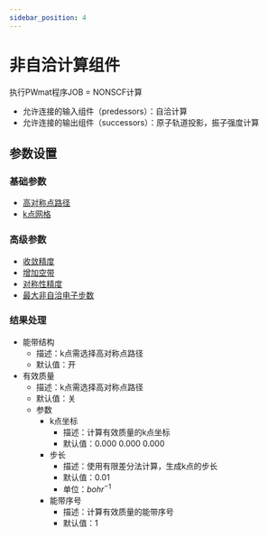 ```yaml
---
sidebar_position: 4
---
```


# 非自洽计算组件
执行PWmat程序JOB = NONSCF计算

- 允许连接的输入组件（predessors）：自洽计算
- 允许连接的输出组件（successors）：原子轨道投影，振子强度计算

## 参数设置

### 基础参数

- [高对称点路径](/next/Q-Flow/模拟/计算参数/qflow_parameters_kpath/)
- [k点网格](/next/Q-Flow/模拟/计算参数/qflow_parameters_kmesh/)

### 高级参数

- [收敛精度](/next/Q-Flow/模拟/计算参数/qflow_parameters_convergence/)
- [增加空带](/next/Q-Flow/模拟/计算参数/qflow_parameters_addband/)
- [对称性精度](/next/Q-Flow/模拟/计算参数/qflow_parameters_symmetry/)
- [最大非自洽电子步数](/next/Q-Flow/模拟/计算参数/qflow_parameters_iteration/)

### 结果处理
- 能带结构
  - 描述：k点需选择高对称点路径
  - 默认值：开
- 有效质量
  - 描述：k点需选择高对称点路径
  - 默认值：关
  - 参数
    - k点坐标
      - 描述：计算有效质量的k点坐标
      - 默认值：0.000 0.000 0.000
    - 步长
      - 描述：使用有限差分法计算，生成k点的步长
      - 默认值：0.01
      - 单位：$bohr^{-1}$
    - 能带序号
      - 描述：计算有效质量的能带序号
      - 默认值：1